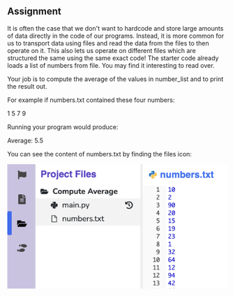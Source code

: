 ## Assignment

It is often the case that we don't want to hardcode and store large amounts of data directly in the code of our programs. Instead, it is more common for us to transport data using files and read the data from the files to then operate on it. This also lets us operate on different files which are structured the same using the same exact code! The starter code already loads a list of numbers from file. You may find it interesting to read over.

Your job is to compute the average of the values in number_list and to print the result out.

For example if numbers.txt contained these four numbers:

1
5
7
9

Running your program would produce:

Average: 5.5

You can see the content of numbers.txt by finding the files icon:

![alt text](image.png)
